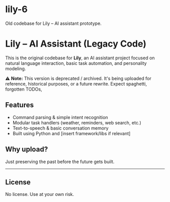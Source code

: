 # lily-6
Old codebase for Lily – AI assistant prototype.
# Lily – AI Assistant (Legacy Code)

This is the original codebase for **Lily**, an AI assistant project focused on natural language interaction, basic task automation, and personality modeling.  
  
⚠️ **Note:** This version is deprecated / archived. It's being uploaded for reference, historical purposes, or a future rewrite. Expect spaghetti, forgotten TODOs,  

## Features
- Command parsing & simple intent recognition  
- Modular task handlers (weather, reminders, web search, etc.)  
- Text-to-speech & basic conversation memory  
- Built using Python and [insert framework/libs if relevant]

## Why upload?
Just preserving the past before the future gets built.  


---

## License
 No license. Use at your own risk.
